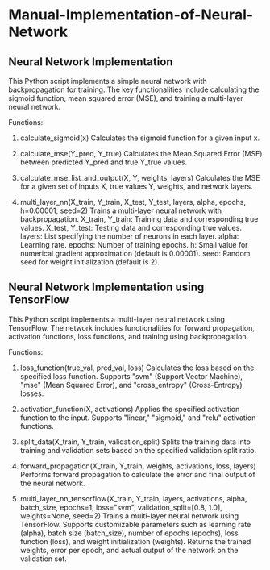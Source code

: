 # Manual-Implementation-of-Neural-Network
## Neural Network Implementation
This Python script implements a simple neural network with backpropagation for training. The key functionalities include calculating the sigmoid function, mean squared error (MSE), and training a multi-layer neural network.

Functions:
1. calculate_sigmoid(x)
Calculates the sigmoid function for a given input x.

2. calculate_mse(Y_pred, Y_true)
Calculates the Mean Squared Error (MSE) between predicted Y_pred and true Y_true values.

3. calculate_mse_list_and_output(X, Y, weights, layers)
Calculates the MSE for a given set of inputs X, true values Y, weights, and network layers.

4. multi_layer_nn(X_train, Y_train, X_test, Y_test, layers, alpha, epochs, h=0.00001, seed=2)
Trains a multi-layer neural network with backpropagation.
X_train, Y_train: Training data and corresponding true values.
X_test, Y_test: Testing data and corresponding true values.
layers: List specifying the number of neurons in each layer.
alpha: Learning rate.
epochs: Number of training epochs.
h: Small value for numerical gradient approximation (default is 0.00001).
seed: Random seed for weight initialization (default is 2).

## Neural Network Implementation using TensorFlow
This Python script implements a multi-layer neural network using TensorFlow. The network includes functionalities for forward propagation, activation functions, loss functions, and training using backpropagation.

Functions:
1. loss_function(true_val, pred_val, loss)
Calculates the loss based on the specified loss function.
Supports "svm" (Support Vector Machine), "mse" (Mean Squared Error), and "cross_entropy" (Cross-Entropy) losses.

2. activation_function(X, activations)
Applies the specified activation function to the input.
Supports "linear," "sigmoid," and "relu" activation functions.

3. split_data(X_train, Y_train, validation_split)
Splits the training data into training and validation sets based on the specified validation split ratio.

4. forward_propagation(X_train, Y_train, weights, activations, loss, layers)
Performs forward propagation to calculate the error and final output of the neural network.

5. multi_layer_nn_tensorflow(X_train, Y_train, layers, activations, alpha, batch_size, epochs=1, loss="svm", validation_split=[0.8, 1.0], weights=None, seed=2)
Trains a multi-layer neural network using TensorFlow.
Supports customizable parameters such as learning rate (alpha), batch size (batch_size), number of epochs (epochs), loss function (loss), and weight initialization (weights).
Returns the trained weights, error per epoch, and actual output of the network on the validation set.
